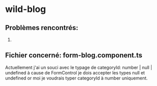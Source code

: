 # wild-blog

## Problèmes rencontrés:

1)
## Fichier concerné: form-blog.component.ts
 Actuellement j'ai un souci  avec le typage de categoryId: number | null | undefined 
 à cause de FormControl je dois accepter les types null et undefined or moi je voudrais typer categoryId à number uniquement.